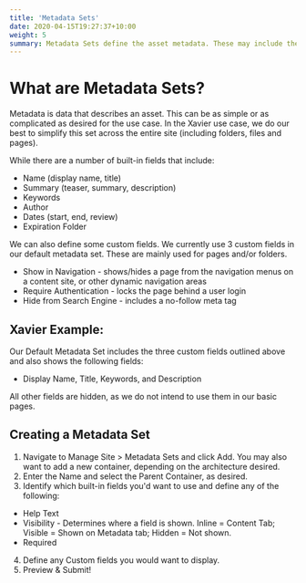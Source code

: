 ```yaml
---
title: 'Metadata Sets'
date: 2020-04-15T19:27:37+10:00
weight: 5
summary: Metadata Sets define the asset metadata. These may include the name of an asset, it's description and/or keywords.
---
```


# What are Metadata Sets?

Metadata is data that describes an asset. This can be as simple or as complicated as 
desired for the use case. In the Xavier use case, we do our best to simplify this set
across the entire site (including folders, files and pages). 

While there are a number of built-in fields that include: 

- Name (display name, title) 
- Summary (teaser, summary, description)
- Keywords
- Author
- Dates (start, end, review)
- Expiration Folder

We can also define some custom fields. We currently use 3 custom fields in our
default metadata set. These are mainly used for pages and/or folders.

- Show in Navigation - shows/hides a page from the navigation menus on a content site, or other dynamic navigation areas
- Require Authentication - locks the page behind a user login
- Hide from Search Engine - includes a no-follow meta tag

## Xavier Example:

Our Default Metadata Set includes the three custom fields outlined above and also shows the following fields:

- Display Name, Title, Keywords, and Description

All other fields are hidden, as we do not intend to use them in our basic pages.

## Creating a Metadata Set

1. Navigate to Manage Site > Metadata Sets and click Add. You may also want to add a new
container, depending on the architecture desired.
2. Enter the Name and select the Parent Container, as desired.
3. Identify which built-in fields you'd want to use and define any of the following:
  - Help Text
  - Visibility - Determines where a field is shown. Inline = Content Tab; Visible = Shown on Metadata tab; Hidden = Not shown.
  - Required
4. Define any Custom fields you would want to display.
5. Preview & Submit!
